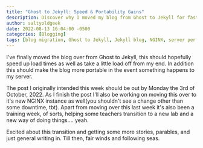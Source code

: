 ```yaml
---
title: "Ghost to Jekyll: Speed & Portability Gains"
description: Discover why I moved my blog from Ghost to Jekyll for faster load times and better portability. Learn about the benefits for server performance.
author: saltyoldgeek
date: 2022-08-13 16:04:00 -0500
categories: [Blogging]
tags: [blog migration, Ghost to Jekyll, Jekyll blog, NGINX, server performance, website speed, website portability, server load]
---
```


I've finally moved the blog over from Ghost to Jekyll, this should hopefully speed up load times as well as take a little load off from my end. In addition this should make the blog more portable in the event something happens to my server.

The post I originally intended this week should be out by Monday the 3rd of October, 2022. As I finish the post I'll also be working on moving this over to it's new NGINX instance as well(you shouldn't see a change other than some downtime, tbt). Apart from moving over this last week it's also been a training week, of sorts, helping some teachers transition to a new lab and a new way of doing things.... yeah.

Excited about this transition and getting some more stories, parables, and just general writing in.  Till then, fair winds and following seas.
